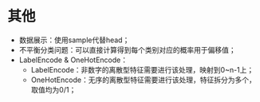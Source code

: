 # 其他

- 数据展示：使用sample代替head；
- 不平衡分类问题：可以直接计算得到每个类别对应的概率用于偏移值；
- LabelEncode & OneHotEncode：
  - LabelEncode：非数字的离散型特征需要进行该处理，映射到0~n-1上；
  - OneHotEncode：无序的离散型特征需要进行该处理，特征拆分为多个，取值均为0/1；
